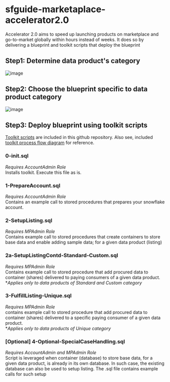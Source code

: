 # sfguide-marketaplace-accelerator2.0
Accelerator 2.0 aims to speed up launching products on marketplace and go-to-market globally within hours instead of weeks. It does so by delivering a blueprint and toolkit scripts that deploy the blueprint

## Step1: Determine data product's category
![image](https://user-images.githubusercontent.com/68336854/171227875-c6ee5e7b-8ea4-46e5-8134-48eaf918ef40.png)

## Step2: Choose the blueprint specific to data product category
![image](https://user-images.githubusercontent.com/68336854/171285125-9d933fac-ff05-4645-a60e-3526a079924a.png)


## Step3: Deploy blueprint using toolkit scripts 
[Toolkit scripts](https://github.com/sfc-gh-amgupta/sfguide-marketaplace-accelerator2.0/tree/main/ToolkitScripts) are included in this github repository. Also see, included [toolkit process flow diagram](https://github.com/sfc-gh-amgupta/sfguide-marketaplace-accelerator2.0/blob/main/Toolkit%20Process%20Flow%20Diagram.pdf) for reference.


### 0-init.sql 
*Requires AccountAdmin Role*  <br />
Installs toolkit. Execute this file as is.

### 1-PrepareAccount.sql 
*Requires AccountAdmin Role*  <br />
Contains an example call to stored procedures that prepares your snowflake account. 

### 2-SetupListing.sql 
*Requires MPAdmin Role*  <br />
Contains example call to stored procedures that create containers to store base data and enable adding sample data; for a given data product (listing)

### 2a-SetupListingContd-Standard-Custom.sql 
*Requires MPAdmin Role*  <br />
Contains example call to stored procedure that add procured data to container (shares) delivered to paying consumers of a given data product.  <br /> 
**Applies only to data products of Standard and Custom category*

### 3-FulfillListing-Unique.sql 
*Requires MPAdmin Role*  <br />
contains example call to stored procedure that add procured data to container (shares) delivered to a specific paying consumer of a given data product. <br /> 
**Applies only to data products of Unique category*

### [Optional] 4-Optional-SpecialCaseHandling.sql 
*Requires AccountAdmin and MPAdmin Role*  <br />
Script is leveraged when container (database) to store base data, for a given data product, is already in its own database. In such case, the existing database can also be used to setup listing. The .sql file contains example calls for such setup




